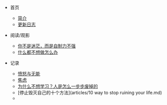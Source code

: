 * 首页
  * [简介](/README.md)

  - [更新日志](articles/log.md)
  
* 阅读/观影
  * [你不是迷茫，而是自制力不强](articles/你不是迷茫.md)
  * [什么都不想做怎么办](articles/220605.md)
  
* 记录
  
  * [愤怒与无能](articles/愤怒与无能.md)
  * [焦虑](articles/焦虑.md)
  * [为什么不想学习？人是怎么一步步废掉的](articles/为什么不想学习？只想玩？人是如何一步一步废掉的.md)
  * [停止毁灭自己的十个方法](articles/10 way to stop ruining your life.md)
  * 
